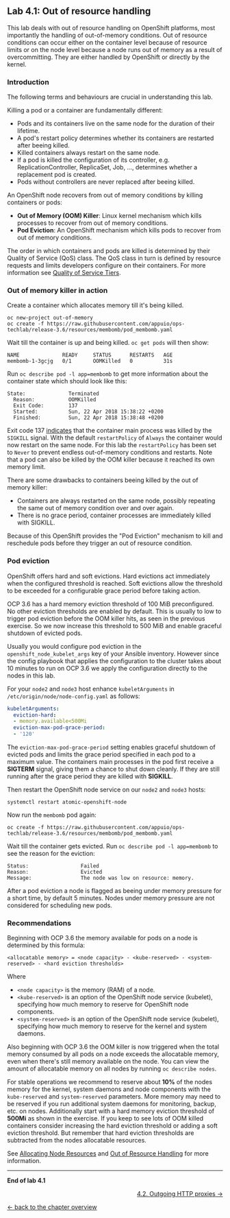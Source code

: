## Lab 4.1: Out of resource handling

This lab deals with out of resource handling on OpenShift platforms, most importantly the handling of out-of-memory conditions. Out of resource conditions can occur either on the container level because of resource limits or on the node level because a node runs out of memory as a result of overcommitting.
They are either handled by OpenShift or directly by the kernel.


### Introduction

The following terms and behaviours are crucial in understanding this lab.

Killing a pod or a container are fundamentally different:
* Pods and its containers live on the same node for the duration of their lifetime.
* A pod's restart policy determines whether its containers are restarted after beeing killed.
* Killed containers always restart on the same node.
* If a pod is killed the configuration of its controller, e.g. ReplicationController, ReplicaSet, Job, ..., determines whether a replacement pod is created.
* Pods without controllers are never replaced after beeing killed.

An OpenShift node recovers from out of memory conditions by killing containers or pods:
* **Out of Memory (OOM) Killer**: Linux kernel mechanism which kills processes to recover from out of memory conditions.
* **Pod Eviction**: An OpenShift mechanism which kills pods to recover from out of memory conditions.

The order in which containers and pods are killed is determined by their Quality of Service (QoS) class.
The QoS class in turn is defined by resource requests and limits developers configure on their containers.
For more information see [Quality of Service Tiers](https://docs.openshift.com/container-platform/3.6/dev_guide/compute_resources.html#quality-of-service-tiers).


### Out of memory killer in action

Create a container which allocates memory till it's being killed.

    oc new-project out-of-memory
    oc create -f https://raw.githubusercontent.com/appuio/ops-techlab/release-3.6/resources/membomb/pod_membomb.yaml

Wait till the container is up and being killed. `oc get pods` will then show:

    NAME              READY     STATUS      RESTARTS   AGE
    membomb-1-3gcjg   0/1       OOMKilled   0          31s

Run `oc describe pod -l app=membomb` to get more information about the container state which should look like this:

    State:              Terminated
      Reason:           OOMKilled
      Exit Code:        137
      Started:          Sun, 22 Apr 2018 15:38:22 +0200
      Finished:         Sun, 22 Apr 2018 15:38:48 +0200

Exit code 137 [indicates](http://tldp.org/LDP/abs/html/exitcodes.html) that the container main process was killed by the `SIGKILL` signal.
With the default `restartPolicy` of `Always` the container would now restart on the same node. For this lab the `restartPolicy`
has been set to `Never` to prevent endless out-of-memory conditions and restarts. Note that a pod can also be killed by the OOM killer
because it reached its own memory limit.

There are some drawbacks to containers beeing killed by the out of memory killer:
* Containers are always restarted on the same node, possibly repeating the same out of memory condition over and over again.
* There is no grace period, container processes are immediately killed with SIGKILL.

Because of this OpenShift provides the "Pod Eviction" mechanism to kill and reschedule pods before they trigger
an out of resource condition.


### Pod eviction

OpenShift offers hard and soft evictions. Hard evictions act immediately when the configured threshold is reached.
Soft evictions allow the threshold to be exceeded for a configurable grace period before taking action.

OCP 3.6 has a hard memory eviction threshold of 100 MiB preconfigured. No other eviction thresholds are enabled by default.
This is usually to low to trigger pod eviction before the OOM killer hits, as seen in the previous exercise. So we now increase this threshold to 500 MiB and enable graceful
shutdown of evicted pods.

Usually you would configure pod eviction in the `openshift_node_kubelet_args` key of your Ansible inventory. However since the config playbook that applies the configuration to the cluster takes about 10 minutes to run on OCP 3.6 we apply the configuration directly to the nodes in this lab.

For your `node2` and `node3` host enhance `kubeletArguments` in `/etc/origin/node/node-config.yaml` as follows: 

```yaml
kubeletArguments:
  eviction-hard:
  - memory.available<500Mi
  eviction-max-pod-grace-period:
  - '120'
```

The `eviction-max-pod-grace-period` setting enables graceful shutdown of evicted pods and
limits the grace period specified in each pod to a maximum value. The containers
main processes in the pod first receive a **SIGTERM** signal, giving them a chance to shut down cleanly. If they are still running after the grace period they are killed with **SIGKILL**.

Then restart the OpenShift node service on our `node2` and `node3` hosts:

    systemctl restart atomic-openshift-node

Now run the `membomb` pod again:

    oc create -f https://raw.githubusercontent.com/appuio/ops-techlab/release-3.6/resources/membomb/pod_membomb.yaml

Wait till the container gets evicted. Run `oc describe pod -l app=membomb` to see the reason for the eviction:

    Status:                 Failed
    Reason:                 Evicted
    Message:                The node was low on resource: memory.

After a pod eviction a node is flagged as beeing under memory pressure for a short time, by default 5 minutes.
Nodes under memory pressure are not considered for scheduling new pods.


### Recommendations

Beginning with OCP 3.6 the memory available for pods on a node is determined by this formula:

    <allocatable memory> = <node capacity> - <kube-reserved> - <system-reserved> - <hard eviction thresholds>

Where
* `<node capacity>` is the memory (RAM) of a node.
* `<kube-reserved>` is an option of the OpenShift node service (kubelet), specifying how much memory to reserve for OpenShift node components.
* `<system-reserved>` is an option of the OpenShift node service (kubelet), specifying how much memory to reserve for the kernel and system daemons.

Also beginning with OCP 3.6 the OOM killer is now triggered when the total memory consumed by all pods on a node exceeds the
allocatable memory, even when there's still memory available on the node. You can view the amount of allocatable memory on all
nodes by running `oc describe nodes`.

For stable operations we recommend to reserve about **10%** of the nodes memory for the kernel, system daemons and node components 
with the `kube-reserved` and `system-reserved` parameters. More memory may need to be reserved if you run additional system
daemons for monitoring, backup, etc. on nodes.
Additionally start with a hard memory eviction threshold of **500Mi** as shown in the exercise. If you keep to see lots
of OOM killed containers consider increasing the hard eviction threshold or adding a soft eviction threshold.
But remember that hard eviction thresholds are subtracted from the nodes allocatable resources.

See [Allocating Node Resources](https://docs.openshift.com/container-platform/3.6/admin_guide/allocating_node_resources.html)
and [Out of Resource Handling](https://docs.openshift.com/container-platform/3.6/admin_guide/out_of_resource_handling.html) for more information.

---

**End of lab 4.1**

<p width="100px" align="right"><a href="42_outgoing_http_proxies.md">4.2. Outgoing HTTP proxies →</a></p>

[← back to the chapter overview](40_configuration_best_practices.md)
